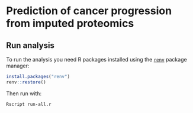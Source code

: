 # Prediction of cancer progression from imputed proteomics

## Run analysis

To run the analysis you need R packages installed using the [`renv`](https://rstudio.github.io/renv/articles/renv.html) package manager:

```R
install.packages("renv")
renv::restore()
```

Then run with:

```bash
Rscript run-all.r
```


